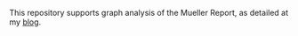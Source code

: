 This repository supports graph analysis of the Mueller Report, as detailed at my 
[blog](https://minimizeuncertainty.com/). 

